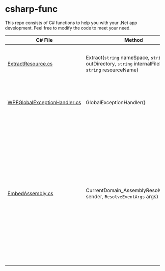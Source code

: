 # csharp-func

This repo consists of C# functions to help you with your .Net app development. Feel free to modify the code to meet your need. 

| C# File|  Method        | Descriptions    |
| --------------   | ---------------|-----------------|
| [ExtractResource.cs](https://github.com/Blogrammer/csharp-func/blob/main/ExtractResource.cs "ExtractResource.cs") | Extract(`string` nameSpace, `string` outDirectory, `string` internalFilePath, `string` resourceName)| Extract an embedded resource to a specified output directory|
|[WPFGlobalExceptionHandler.cs](https://github.com/Blogrammer/csharp-func/blob/main/WPFGlobalExceptionHandler.cs "WPFGlobalExceptionHandler.cs")| GlobalExceptionHandler()| Handled every unhandled exception in WPF application.|
|[EmbedAssembly.cs](https://github.com/Blogrammer/csharp-func/blob/main/EmbedAssembly.cs "EmbedAssembly.cs")|CurrentDomain_AssemblyResolve(`object`  sender, `ResolveEventArgs`  args)|Embed and reference an external .NET assembly (dll) inside of your own Windows Form/WPF Application. This is useful if you want to ship an application that relies on external libraries, but you only want to ship one executable file.|
